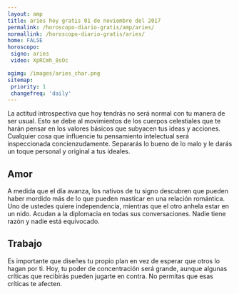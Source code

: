 ```yaml
---
layout: amp
title: aries hoy gratis 01 de noviembre del 2017 
permalink: /horoscopo-diario-gratis/amp/aries/
normallink: /horoscopo-diario-gratis/aries/
home: FALSE
horoscopo:
 signo: aries
 video: XpRCmh_8sOc

ogimg: /images/aries_char.png
sitemap:
 priority: 1
 changefreq: 'daily'
---
```



La actitud introspectiva que hoy tendrás no será normal con tu manera de ser usual. Esto se debe al movimientos de los cuerpos celestiales que te harán pensar en los valores básicos que subyacen tus ideas y acciones. Cualquier cosa que influencie tu pensamiento intelectual será inspeccionada concienzudamente. Separarás lo bueno de lo malo y le darás un toque personal y original a tus ideales.

## Amor

A medida que el día avanza, los nativos de tu signo descubren que pueden haber mordido más de lo que pueden masticar en una relación romántica. Uno de ustedes quiere independencia, mientras que el otro anhela estar en un nido. Acudan a la diplomacia en todas sus conversaciones. Nadie tiene razón y nadie está equivocado.

## Trabajo

Es importante que diseñes tu propio plan en vez de esperar que otros lo hagan por ti. Hoy, tu poder de concentración será grande, aunque algunas críticas que recibirás pueden jugarte en contra. No permitas que esas críticas te afecten.